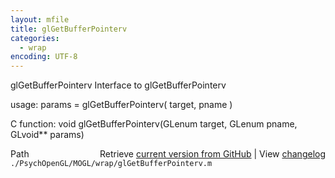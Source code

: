 ```yaml
---
layout: mfile
title: glGetBufferPointerv
categories:
  - wrap
encoding: UTF-8
---
```


glGetBufferPointerv  Interface to glGetBufferPointerv  

usage:  params = glGetBufferPointerv( target, pname )  

C function:  void glGetBufferPointerv(GLenum target, GLenum pname, GLvoid\*\* params)  


<div class="code_header" style="text-align:right;">
  <span style="float:left;">Path&nbsp;&nbsp;</span> <span class="counter">Retrieve <a href=
  "https://raw.github.com/Psychtoolbox-3/Psychtoolbox-3/beta/./PsychOpenGL/MOGL/wrap/glGetBufferPointerv.m">current version from GitHub</a> | View <a href=
  "https://github.com/Psychtoolbox-3/Psychtoolbox-3/commits/beta/./PsychOpenGL/MOGL/wrap/glGetBufferPointerv.m">changelog</a></span>
</div>
<div class="code">
  <code>./PsychOpenGL/MOGL/wrap/glGetBufferPointerv.m</code>
</div>
